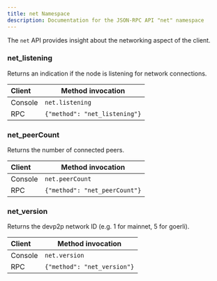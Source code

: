 ```yaml
---
title: net Namespace
description: Documentation for the JSON-RPC API "net" namespace
---
```


The `net` API provides insight about the networking aspect of the client.

### net_listening

Returns an indication if the node is listening for network connections.

| Client  | Method invocation             |
| :------ | ----------------------------- |
| Console | `net.listening`               |
| RPC     | `{"method": "net_listening"}` |

### net_peerCount

Returns the number of connected peers.

| Client  | Method invocation             |
| :------ | ----------------------------- |
| Console | `net.peerCount`               |
| RPC     | `{"method": "net_peerCount"}` |

### net_version

Returns the devp2p network ID (e.g. 1 for mainnet, 5 for goerli).

| Client  | Method invocation           |
| :------ | --------------------------- |
| Console | `net.version`               |
| RPC     | `{"method": "net_version"}` |
